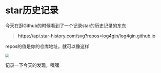 # star历史记录

今天在逛Github的时候看到了一个记录star的历史记录的东东

> https://api.star-history.com/svg?repos=log4gin/log4gin.github.io

repos的值是你的仓库地址，就可以像这样

<img src="https://api.star-history.com/svg?repos=log4gin/log4gin.github.io" style="zoom:70%;" />

记录一下今天的发现，嘿嘿